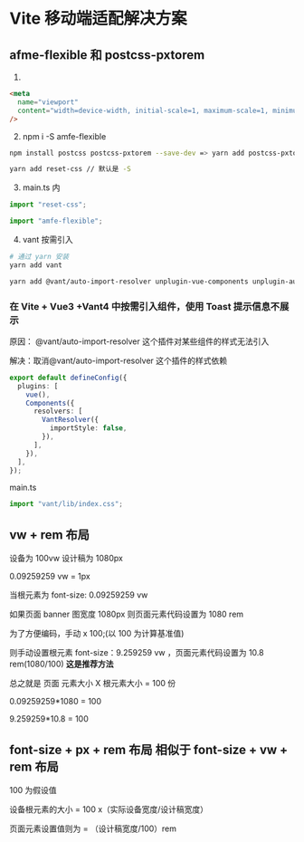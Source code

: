 # Vite 移动端适配解决方案

## afme-flexible 和 postcss-pxtorem

1.

```html
<meta
  name="viewport"
  content="width=device-width, initial-scale=1, maximum-scale=1, minimum-scale=1, user-scalable=no"
/>
```

2. npm i -S amfe-flexible

```sh
npm install postcss postcss-pxtorem --save-dev => yarn add postcss-pxtorem@5.1.1 防止 vant 报错

yarn add reset-css // 默认是 -S
```

3. main.ts 内

```ts
import "reset-css";

import "amfe-flexible";
```

4. vant 按需引入

```sh
# 通过 yarn 安装
yarn add vant

yarn add @vant/auto-import-resolver unplugin-vue-components unplugin-auto-import -D
```

### 在 Vite + Vue3 +Vant4 中按需引入组件，使用 Toast 提示信息不展示

原因： @vant/auto-import-resolver 这个插件对某些组件的样式无法引入

解决：取消@vant/auto-import-resolver 这个插件的样式依赖

```ts
export default defineConfig({
  plugins: [
    vue(),
    Components({
      resolvers: [
        VantResolver({
          importStyle: false,
        }),
      ],
    }),
  ],
});
```

main.ts

```ts
import "vant/lib/index.css";
```

## vw + rem 布局

设备为 100vw 设计稿为 1080px

0.09259259 vw = 1px

当根元素为 font-size: 0.09259259 vw

如果页面 banner 图宽度 1080px 则页面元素代码设置为 1080 rem

为了方便编码，手动 x 100;(以 100 为计算基准值)

则手动设置根元素 font-size：9.259259 vw ，页面元素代码设置为 10.8 rem(1080/100) <strong>这是推荐方法</strong>

总之就是 页面 元素大小 X 根元素大小 = 100 份

0.09259259\*1080 = 100

9.259259\*10.8 = 100

## font-size + px + rem 布局 相似于 font-size + vw + rem 布局

100 为假设值

设备根元素的大小 = 100 x（实际设备宽度/设计稿宽度）

页面元素设置值则为 = （设计稿宽度/100）rem
